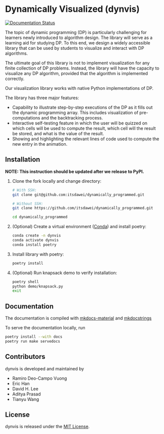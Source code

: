 # Dynamically Visualized (dynvis)

[![Documentation Status](https://readthedocs.org/projects/dpvis/badge/?version=latest)](https://dpvis.readthedocs.io/en/latest/?badge=latest)

The topic of dynamic programming (DP) is particularly challenging for learners
newly introduced to algorithm design. The library will serve as a learning aid
for studying DP. To this end, we design a widely accessible library that can be
used by students to visualize and interact with DP algorithms.

The ultimate goal of this library is not to implement visualization for any
finite collection of DP problems.
Instead, the library will have the capacity to visualize any DP algorithm,
provided that the algorithm is implemented correctly.

Our visualization library works with native Python implementations of DP.

The library has three major features:

- Capability to illustrate step-by-step executions of the DP as it fills out
  the dynamic programming array. This includes visualization of pre-computations
  and the backtracking process.
- Interactive self-testing feature in which the user will be quizzed on which
  cells will be used to compute the result, which cell will the result be
  stored, and what is the value of the result.
- Showing and highlighting the relevant lines of code used to compute the new
  entry in the animation.

## Installation

**NOTE: This instruction should be updated after we release to PyPI.**

1. Clone the fork locally and change directory:

   ```bash
   # With SSH:
   git clone git@github.com:itsdawei/dynamically_programmed.git

   # Without SSH:
   git clone https://github.com/itsdawei/dynamically_programmed.git

   cd dynamically_programmed
   ```

1. (Optional) Create a virtual environment
   ([Conda](https://docs.conda.io/projects/miniconda/en/latest/)) and install
   poetry:

   ```bash
   conda create -n dynvis
   conda activate dynvis
   conda install poetry
   ```

1. Install library with poetry:

   ```bash
   poetry install
   ```

1. (Optional) Run knapsack demo to verify installation:

   ```bash
   poetry shell
   python demo/knapsack.py
   exit
   ```

## Documentation

The documentation is compiled with
[mkdocs-material](https://squidfunk.github.io/mkdocs-material/) and
[mkdocstrings](https://mkdocstrings.github.io/)

To serve the documentation locally, run

```bash
poetry install --with docs
poetry run make servedocs
```

## Contributors

dynvis is developed and maintained by

- Ramiro Deo-Campo Vuong
- Eric Han
- David H. Lee
- Aditya Prasad
- Tianyu Wang

## License

dynvis is released under the
[MIT License](https://github.com/itsdawei/dynamically_programmed/blob/main/LICENSE).
